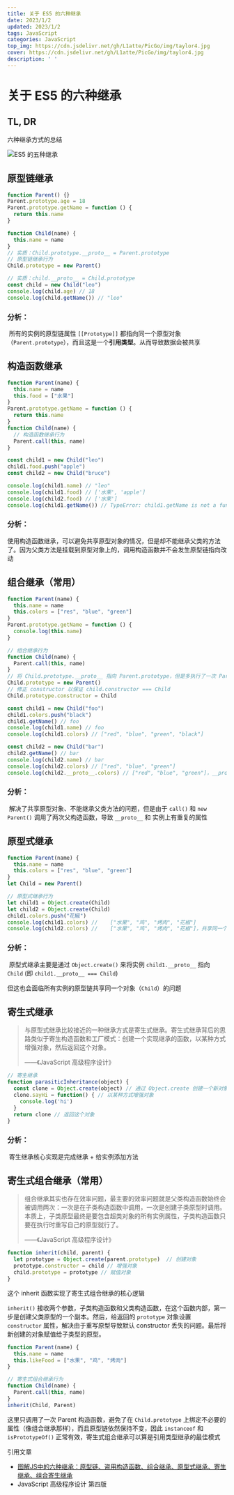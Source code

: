```yaml
---
title: 关于 ES5 的六种继承
date: 2023/1/2
updated: 2023/1/2
tags: JavaScript
categories: JavaScript
top_img: https://cdn.jsdelivr.net/gh/L1atte/PicGo/img/taylor4.jpg
cover: https://cdn.jsdelivr.net/gh/L1atte/PicGo/img/taylor4.jpg
description: ' '
---
```

# 关于 ES5 的六种继承

## TL, DR

六种继承方式的总结

![ES5 的五种继承](https://cdn.jsdelivr.net/gh/L1atte/PicGo/img/inherit.png)

## 原型链继承

```javascript
function Parent() {}
Parent.prototype.age = 18
Parent.prototype.getName = function () {
  return this.name
}

function Child(name) {
  this.name = name
}
// 实质：Child.prototype.__proto__ = Parent.prototype
// 原型链继承行为
Child.prototype = new Parent()

// 实质：child.__proto__ = Child.prototype
const child = new Child("leo")
console.log(child.age) // 18
console.log(child.getName()) // "leo"
```

### 分析：

​  所有的实例的原型链属性 `[[Prototype]]` 都指向同一个原型对象（`Parent.prototype`），而且这是一个**引用类型**。从而导致数据会被共享

## 构造函数继承

```javascript
function Parent(name) {
  this.name = name
  this.food = ["水果"]
}
Parent.prototype.getName = function () {
  return this.name
}
function Child(name) {
  // 构造函数继承行为
  Parent.call(this, name)
}

const child1 = new Child("leo")
child1.food.push("apple")
const child2 = new Child("bruce")

console.log(child1.name) // "leo"
console.log(child1.food) // ['水果', 'apple']
console.log(child2.food) // ['水果']
console.log(child1.getName()) // TypeError: child1.getName is not a function

```

### 分析：

​  使用构造函数继承，可以避免共享原型对象的情况，但是却不能继承父类的方法了。因为父类方法是挂载到原型对象上的，调用构造函数并不会发生原型链指向改动

## 组合继承（常用）

```javascript
function Parent(name) {
  this.name = name
  this.colors = ["res", "blue", "green"]
}
Parent.prototype.getName = function () {
  console.log(this.name)
}

// 组合继承行为
function Child(name) {
  Parent.call(this, name)
}
// 将 Child.prototype.__proto__ 指向 Parent.prototype，但是多执行了一次 Parent 的构造函数
Child.prototype = new Parent()
// 修正 constructor 以保证 child.constructor === Child
Child.prototype.constructor = Child

const child1 = new Child("foo")
child1.colors.push("black")
child1.getName() // foo
console.log(child1.name) // foo
console.log(child1.colors) // ["red", "blue", "green", "black"]

const child2 = new Child("bar")
child2.getName() // bar
console.log(child2.name) // bar
console.log(child2.colors) // ["red", "blue", "green"]
console.log(child2.__proto__.colors) // ["red", "blue", "green"]，__proto__ 和 实例上有重复的属性
```

### 分析：

​  解决了共享原型对象、不能继承父类方法的问题，但是由于 `call()` 和 `new Parent()` 调用了两次父构造函数，导致 `__proto__` 和 实例上有重复的属性

## 原型式继承

```javascript
function Parent(name) {
  this.name = name
  this.colors = ["res", "blue", "green"]
}
let Child = new Parent()

// 原型式继承行为
let child1 = Object.create(Child)
let child2 = Object.create(Child)
child1.colors.push("花椒")
console.log(child1.colors) //    ["水果", "鸡", "烤肉", "花椒"]
console.log(child2.colors) //    ["水果", "鸡", "烤肉", "花椒"]，共享同一个对象
```

### 分析：

​  原型式继承主要是通过 `Object.create()` 来将实例 `child1.__proto__` 指向 `Child` (即 `child1.__proto__ === Child`)

​  但这也会面临所有实例的原型链共享同一个对象（`Child`）的问题

## 寄生式继承

> ​  与原型式继承比较接近的一种继承方式是寄生式继承。寄生式继承背后的思路类似于寄生构造函数和工厂模式：创建一个实现继承的函数，以某种方式增强对象，然后返回这个对象。
>
> ——《JavaScript 高级程序设计》

```javascript
// 寄生继承
function parasiticInheritance(object) {
  const clone = Object.create(object) // 通过 Object.create 创建一个新对象
  clone.sayHi = function() { // 以某种方式增强对象
    console.log('hi')
  }
  return clone // 返回这个对象
}
```

### 分析：

​  寄生继承核心实现是完成继承 + 给实例添加方法

## 寄生式组合继承（常用）

> 组合继承其实也存在效率问题，最主要的效率问题就是父类构造函数始终会被调用两次：一次是在子类构造函数中调用，一次是创建子类原型时调用。本质上，子类原型最终是要包含超类对象的所有实例属性，子类构造函数只要在执行时重写自己的原型就行了。
>
> ——《JavaScript 高级程序设计》

```javascript
function inherit(child, parent) {
  let prototype = Object.create(parent.prototype)  // 创建对象
  prototype.constructor = child // 增强对象
  child.prototype = prototype // 赋值对象
}
```

这个 inherit 函数实现了寄生式组合继承的核心逻辑

`inherit()` 接收两个参数，子类构造函数和父类构造函数，在这个函数内部，第一步是创建父类原型的一个副本。然后，给返回的 `prototype` 对象设置 `constructor` 属性，解决由于重写原型导致默认 constructor 丢失的问题。最后将新创建的对象赋值给子类型的原型。

```javascript
function Parent(name) {
  this.name = name
  this.likeFood = ["水果", "鸡", "烤肉"]
}

// 寄生式组合继承行为
function Child(name) {
  Parent.call(this, name)
}
inherit(Child, Parent)
```

这里只调用了一次 Parent 构造函数，避免了在 `Child.prototype` 上绑定不必要的属性（像组合继承那样），而且原型链依然保持不变，因此 `instanceof` 和 `isPrototypeOf()` 正常有效，寄生式组合继承可以算是引用类型继承的最佳模式



引用文章

- [图解JS中的六种继承：原型链、盗用构造函数、组合继承、原型式继承、寄生继承、组合寄生继承](https://juejin.cn/post/7028960476025323551)
- JavaScript 高级程序设计 第四版

